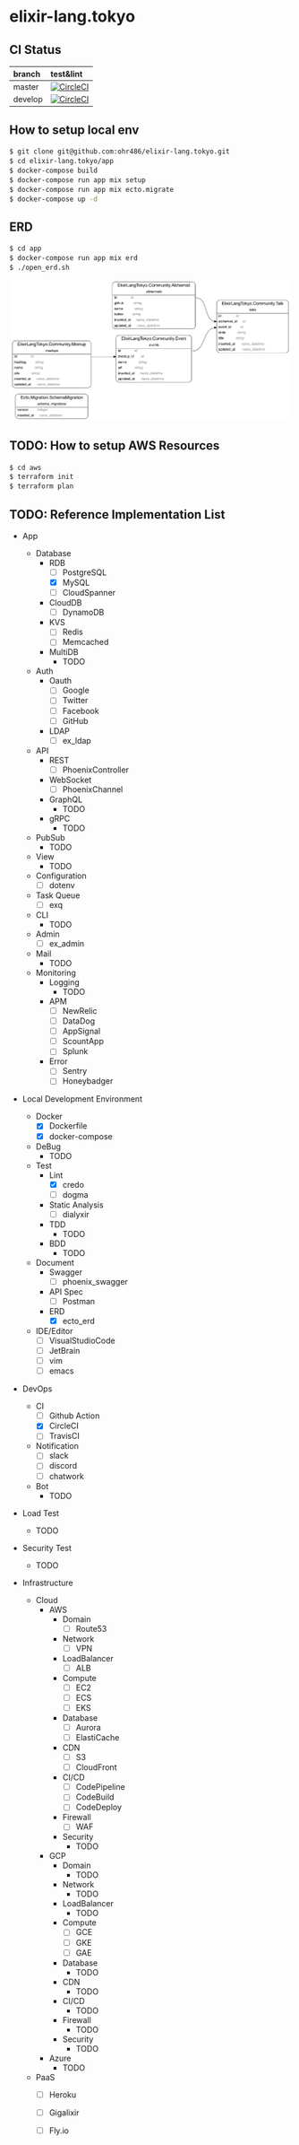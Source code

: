 # elixir-lang.tokyo

## CI Status

| branch  | test&lint                                                                                                                                                 |
|:--------|:----------------------------------------------------------------------------------------------------------------------------------------------------------|
| master  | [![CircleCI](https://circleci.com/gh/ohr486/elixir-lang.tokyo/tree/master.svg?style=svg)](https://circleci.com/gh/ohr486/elixir-lang.tokyo/tree/master)   |
| develop | [![CircleCI](https://circleci.com/gh/ohr486/elixir-lang.tokyo/tree/develop.svg?style=svg)](https://circleci.com/gh/ohr486/elixir-lang.tokyo/tree/develop) |

## How to setup local env

```bash
$ git clone git@github.com:ohr486/elixir-lang.tokyo.git
$ cd elixir-lang.tokyo/app
$ docker-compose build
$ docker-compose run app mix setup
$ docker-compose run app mix ecto.migrate
$ docker-compose up -d
```

## ERD

```bash
$ cd app
$ docker-compose run app mix erd
$ ./open_erd.sh
```

![ERD-Graph](tmp/erd.png)


## TODO: How to setup AWS Resources

```bash
$ cd aws
$ terraform init
$ terraform plan
```

## TODO: Reference Implementation List

- App
  - Database
    - RDB
      - [ ] PostgreSQL
      - [x] MySQL
      - [ ] CloudSpanner
    - CloudDB
      - [ ] DynamoDB
    - KVS
      - [ ] Redis
      - [ ] Memcached
    - MultiDB
      - TODO
  - Auth
    - Oauth
      - [ ] Google
      - [ ] Twitter
      - [ ] Facebook
      - [ ] GitHub
    - LDAP
      - [ ] ex\_ldap
  - API
    - REST
      - [ ] PhoenixController
    - WebSocket
      - [ ] PhoenixChannel
    - GraphQL
      - TODO
    - gRPC
      - TODO
  - PubSub
    - TODO
  - View
    - TODO
  - Configuration
    - [ ] dotenv
  - Task Queue
    - [ ] exq
  - CLI
    - TODO
  - Admin
    - [ ] ex\_admin
  - Mail
    - TODO
  - Monitoring
    - Logging
      - TODO
    - APM
      - [ ] NewRelic
      - [ ] DataDog
      - [ ] AppSignal
      - [ ] ScountApp
      - [ ] Splunk
    - Error
      - [ ] Sentry
      - [ ] Honeybadger

- Local Development Environment
  - Docker
    - [x] Dockerfile
    - [x] docker-compose
  - DeBug
    - TODO
  - Test
    - Lint
      - [x] credo
      - [ ] dogma
    - Static Analysis
      - [ ] dialyxir
    - TDD
      - TODO
    - BDD
      - TODO
  - Document
    - Swagger
      - [ ] phoenix\_swagger
    - API Spec
      - [ ] Postman
    - ERD
      - [x] ecto\_erd
  - IDE/Editor
    - [ ] VisualStudioCode
    - [ ] JetBrain
    - [ ] vim
    - [ ] emacs

- DevOps
  - CI
    - [ ] Github Action
    - [x] CircleCI
    - [ ] TravisCI
  - Notification
    - [ ] slack
    - [ ] discord
    - [ ] chatwork
  - Bot
    - TODO

- Load Test
  - TODO

- Security Test
  - TODO

- Infrastructure
  - Cloud
    - AWS
      - Domain
        - [ ] Route53
      - Network
        - [ ] VPN
      - LoadBalancer
        - [ ] ALB
      - Compute
        - [ ] EC2
        - [ ] ECS
        - [ ] EKS
      - Database
        - [ ] Aurora
        - [ ] ElastiCache
      - CDN
        - [ ] S3
        - [ ] CloudFront
      - CI/CD
        - [ ] CodePipeline
        - [ ] CodeBuild
        - [ ] CodeDeploy
      - Firewall
        - [ ] WAF
      - Security
        - TODO
    - GCP
      - Domain
        - TODO
      - Network
        - TODO
      - LoadBalancer
        - TODO
      - Compute
        - [ ] GCE
        - [ ] GKE
        - [ ] GAE
      - Database
        - TODO
      - CDN
        - TODO
      - CI/CD
        - TODO
      - Firewall
        - TODO
      - Security
        - TODO
    - Azure
      - TODO
  - PaaS
    - [ ] Heroku
    - [ ] Gigalixir
    - [ ] Fly.io

